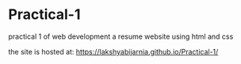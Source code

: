 # Practical-1
 practical 1 of web development a resume website using html and css
 
the site is hosted at: https://lakshyabijarnia.github.io/Practical-1/
